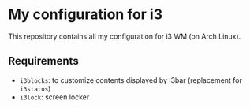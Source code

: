 # My configuration for i3

This repository contains all my configuration for i3 WM (on Arch Linux).

## Requirements

- `i3blocks`: to customize contents displayed by i3bar (replacement for `i3status`)
- `i3lock`: screen locker

